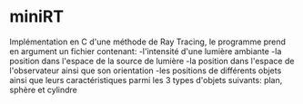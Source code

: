 # miniRT

Implémentation en C d'une méthode de Ray Tracing, le programme prend en argument un fichier contenant:
-l'intensité d'une lumière ambiante
-la position dans l'espace de la source de lumière
-la position dans l'espace de l'observateur ainsi que son orientation
-les positions de différents objets ainsi que leurs caractéristiques parmi les 3 types d'objets suivants: plan, sphère et cylindre
